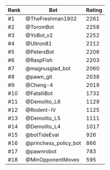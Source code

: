 Rank|Bot|Rating
---|---|---
#1|@TheFreshman1902|2261
#2|@ToromBot|2258
#3|@YoBot_v2|2252
#4|@Ultron81|2212
#5|@PetersBot|2206
#6|@RaspFish|2203
#7|@magnusglad_bot|2060
#8|@pawn_git|2038
#9|@Cheng-4|2019
#10|@FataliiBot|1732
#11|@Demolito_L6|1129
#12|@Rodent-IV|1125
#13|@Demolito_L5|1111
#14|@Demolito_L4|1017
#15|@botTideEval|926
#16|@princhess_policy_bot|866
#17|@pawnrobot|783
#18|@MinOpponentMoves|595
